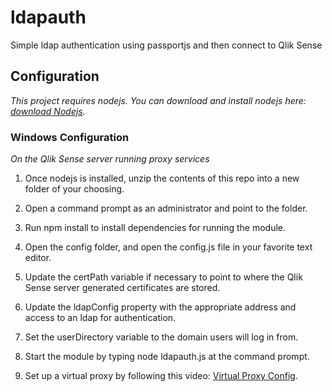 # ldapauth
Simple ldap authentication using passportjs and then connect to Qlik Sense

## Configuration
*This project requires nodejs.  You can download and install nodejs here: [download Nodejs](https://nodejs.org/dist/v4.5.0/node-v4.5.0-x64.msi).*

### Windows Configuration
*On the Qlik Sense server running proxy services*   

1. Once nodejs is installed, unzip the contents of this repo into a new folder of your choosing.   

2. Open a command prompt as an administrator and point to the folder.   

3. Run npm install to install dependencies for running the module.   

4. Open the config folder, and open the config.js file in your favorite text editor.   

5. Update the certPath variable if necessary to point to where the Qlik Sense server generated certificates are stored.   

6. Update the ldapConfig property with the appropriate address and access to an ldap for authentication.   

7. Set the userDirectory variable to the domain users will log in from.   

8. Start the module by typing node ldapauth.js at the command prompt.   

9. Set up a virtual proxy by following this video: [Virtual Proxy Config](https://www.youtube.com/watch?v=BPT8_NM1dUk&list=PLW1uf5CQ_gSpUIEWu0-0TzzEaNVQo346i&index=7).


